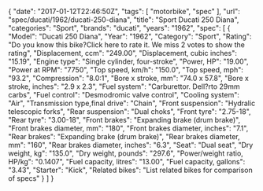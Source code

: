 {
    "date": "2017-01-12T22:46:50Z",
    "tags": [
        "motorbike",
        "spec"
    ],
    "url": "spec\/ducati\/1962\/ducati-250-diana",
    "title": "Sport Ducati 250 Diana",
    "categories": "Sport",
    "brands": "ducati",
    "years": "1962",
    "spec": [
        {
            "Model": "Ducati 250 Diana",
            "Year": "1962",
            "Category": "Sport",
            "Rating": "Do you know this bike?Click here to rate it. We miss 2 votes to show the rating",
            "Displacement, ccm": "249.00",
            "Displacement, cubic inches": "15.19",
            "Engine type": "Single cylinder, four-stroke",
            "Power, HP": "19.00",
            "Power at RPM": "7750",
            "Top speed, km\/h": "150.0",
            "Top speed, mph": "93.2",
            "Compression": "8.0:1",
            "Bore x stroke, mm": "74.0 x 57.8",
            "Bore x stroke, inches": "2.9 x 2.3",
            "Fuel system": "Carburettor. Dell?rto 29mm carbs",
            "Fuel control": "Desmodromic valve control",
            "Cooling system": "Air",
            "Transmission type,final drive": "Chain",
            "Front suspension": "Hydralic telescopic forks",
            "Rear suspension": "Dual choks",
            "Front tyre": "2.75-18",
            "Rear tyre": "3.00-18",
            "Front brakes": "Expanding brake (drum brake)",
            "Front brakes diameter, mm": "180",
            "Front brakes diameter, inches": "7.1",
            "Rear brakes": "Expanding brake (drum brake)",
            "Rear brakes diameter, mm": "160",
            "Rear brakes diameter, inches": "6.3",
            "Seat": "Dual seat",
            "Dry weight, kg": "135.0",
            "Dry weight, pounds": "297.6",
            "Power\/weight ratio, HP\/kg": "0.1407",
            "Fuel capacity, litres": "13.00",
            "Fuel capacity, gallons": "3.43",
            "Starter": "Kick",
            "Related bikes": "List related bikes for comparison of specs"
        }
    ]
}